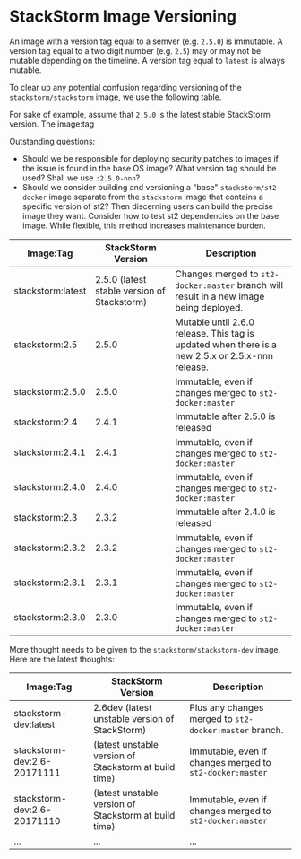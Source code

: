 # StackStorm Image Versioning

An image with a version tag equal to a semver (e.g. `2.5.0`) is immutable. A version tag
equal to a two digit number (e.g. `2.5`) may or may not be mutable depending on the timeline.
A version tag equal to `latest` is always mutable.

To clear up any potential confusion regarding versioning of the `stackstorm/stackstorm` image,
we use the following table.

For sake of example, assume that `2.5.0` is the latest stable StackStorm version. The image:tag

Outstanding questions:

 - Should we be responsible for deploying security patches to images if the issue is found in the
   base OS image? What version tag should be used? Shall we use `:2.5.0-nnn`?
 - Should we consider building and versioning a "base" `stackstorm/st2-docker` image separate from
   the `stackstorm` image that contains a specific version of st2? Then discerning users can build
   the precise image they want. Consider how to test st2 dependencies on the base image. While
   flexible, this method increases maintenance burden.

| Image:Tag | StackStorm Version | Description |
|-----------|--------------------|-------------|
| stackstorm:latest | 2.5.0 (latest stable version of Stackstorm) | Changes merged to `st2-docker:master` branch will result in a new image being deployed. |
| stackstorm:2.5 | 2.5.0 | Mutable until 2.6.0 release. This tag is updated when there is a new 2.5.x or 2.5.x-nnn release. |
| stackstorm:2.5.0 | 2.5.0 | Immutable, even if changes merged to `st2-docker:master` |
| stackstorm:2.4 | 2.4.1 | Immutable after 2.5.0 is released |
| stackstorm:2.4.1 | 2.4.1 | Immutable, even if changes merged to `st2-docker:master` |
| stackstorm:2.4.0 | 2.4.0 | Immutable, even if changes merged to `st2-docker:master` |
| stackstorm:2.3 | 2.3.2 | Immutable after 2.4.0 is released |
| stackstorm:2.3.2 | 2.3.2 | Immutable, even if changes merged to `st2-docker:master` |
| stackstorm:2.3.1 | 2.3.1 | Immutable, even if changes merged to `st2-docker:master` |
| stackstorm:2.3.0 | 2.3.0 | Immutable, even if changes merged to `st2-docker:master` |

More thought needs to be given to the `stackstorm/stackstorm-dev` image. Here are the latest
thoughts:

| Image:Tag | StackStorm Version | Description |
|-----------|--------------------|-------------|
| stackstorm-dev:latest | 2.6dev (latest unstable version of StackStorm) | Plus any changes merged to `st2-docker:master` branch. |
| stackstorm-dev:2.6-20171111 | (latest unstable version of Stackstorm at build time) | Immutable, even if changes merged to `st2-docker:master` |
| stackstorm-dev:2.6-20171110 | (latest unstable version of Stackstorm at build time) | Immutable, even if changes merged to `st2-docker:master` |
| ... | ... | ... |

